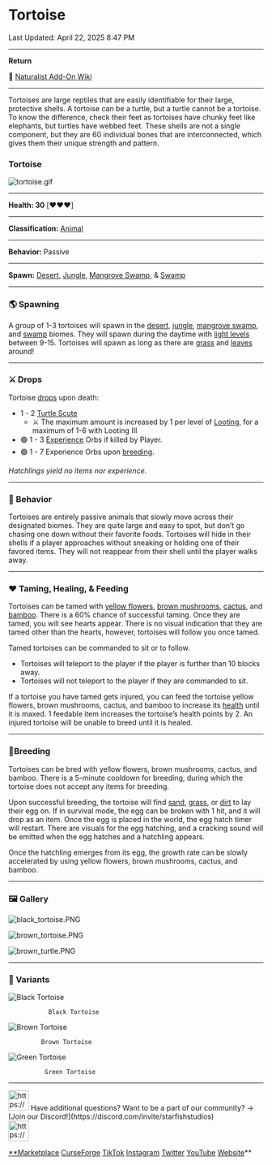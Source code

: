 # Tortoise

Last Updated: April 22, 2025 8:47 PM

---

**Return**

🐻 [Naturalist Add-On Wiki](https://www.notion.so/1a7a9a61c3f1800c8e32e893d6e7f430?pvs=21)

---

Tortoises are large reptiles that are easily identifiable for their large, protective shells. A tortoise can be a turtle, but a turtle cannot be a tortoise. To know the difference, check their feet as tortoises have chunky feet like elephants, but turtles have webbed feet. These shells are not a single component, but they are 60 individual bones that are interconnected, which gives them their unique strength and pattern. 

<aside>

### **Tortoise**

![tortoise.gif](Tortoise%201dd816019a9f81f4b855e070faca6f99/tortoise.gif)

---

**Health: 30** [♥️♥️♥️]

---

**Classification:** [Animal](https://minecraft.fandom.com/wiki/Animal)

---

**Behavior:** Passive

---

**Spawn:** [Desert](https://minecraft.wiki/w/Desert), [Jungle](https://minecraft.wiki/w/Jungle), [Mangrove Swamp](https://minecraft.wiki/w/Swamp), & [Swamp](https://minecraft.wiki/w/Swamp)

</aside>

---

### 🌎 Spawning

A group of 1-3 tortoises will spawn in the [desert](https://minecraft.wiki/w/Desert), [jungle](https://minecraft.wiki/w/Jungle), [mangrove swamp](https://minecraft.wiki/w/Swamp), and [swamp](https://minecraft.wiki/w/Swamp) biomes. They will spawn during the daytime with [light levels](https://minecraft.fandom.com/wiki/Light) between 9-15. Tortoises will spawn as long as there are [grass](https://minecraft.fandom.com/wiki/Grass_Block) and [leaves](https://minecraft.wiki/w/Leaves) around!

---

### ⚔️ Drops

Tortoise [drops](https://minecraft.fandom.com/wiki/Drops) upon death:

- 1 - 2 [Turtle Scute](https://minecraft.wiki/w/Turtle_Scute)
    - ⚔️ The maximum amount is increased by 1 per level of [Looting](https://minecraft.fandom.com/wiki/Looting), for a maximum of 1-6 with Looting III
- 🟢 1 - 3 [Experience](https://minecraft.fandom.com/wiki/Experience) Orbs if killed by Player.
- 🟢 1 - 7 Experience Orbs upon [breeding](https://minecraft.fandom.com/wiki/Breeding).

*Hatchlings yield no items nor experience.*

---

### 🧠 Behavior

Tortoises are entirely passive animals that slowly move across their designated biomes. They are quite large and easy to spot, but don’t go chasing one down without their favorite foods. Tortoises will hide in their shells if a player approaches without sneaking or holding one of their favored items. They will not reappear from their shell until the player walks away.

---

### ❤️ Taming, Healing, & Feeding

Tortoises can be tamed with [yellow flowers](https://minecraft.wiki/w/Dandelion), [brown mushrooms](https://minecraft.wiki/w/Mushroom), [cactus](https://minecraft.wiki/w/Cactus), and [bamboo](https://minecraft.wiki/w/Bamboo).  There is a 60% chance of successful taming. Once they are tamed, you will see hearts appear. There is no visual indication that they are tamed other than the hearts, however, tortoises will follow you once tamed.

Tamed tortoises can be commanded to sit or to follow.

- Tortoises will teleport to the player if the player is further than 10 blocks away.
- Tortoises will not teleport to the player if they are commanded to sit.

If a tortoise you have tamed gets injured, you can feed the tortoise yellow flowers, brown mushrooms, cactus, and bamboo to increase its [health](https://minecraft.fandom.com/wiki/Health) until it is maxed. 1 feedable item increases the tortoise’s health points by 2. An injured tortoise will be unable to breed until it is healed. 

---

### 🥚Breeding

Tortoises can be bred with yellow flowers, brown mushrooms, cactus, and bamboo. There is a 5-minute cooldown for breeding, during which the tortoise does not accept any items for breeding.

Upon successful breeding, the tortoise will find [sand](https://minecraft.wiki/w/Sand), [grass](https://minecraft.fandom.com/wiki/Grass_Block), or [dirt](https://minecraft.wiki/w/Dirt) to lay their egg on. If in survival mode, the egg can be broken with 1 hit, and it will drop as an item. Once the egg is placed in the world, the egg hatch timer will restart. There are visuals for the egg hatching, and a cracking sound will be emitted when the egg hatches and a hatchling appears.

Once the hatchling emerges from its egg, the growth rate can be slowly accelerated by using yellow flowers, brown mushrooms, cactus, and bamboo.

---

### 🖼️ Gallery

![black_tortoise.PNG](Tortoise%201dd816019a9f81f4b855e070faca6f99/black_tortoise.png)

![brown_tortoise.PNG](Tortoise%201dd816019a9f81f4b855e070faca6f99/brown_tortoise.png)

![brown_turtle.PNG](Tortoise%201dd816019a9f81f4b855e070faca6f99/brown_turtle.png)

---

### 🎨 Variants

![               Black Tortoise](Tortoise%201dd816019a9f81f4b855e070faca6f99/black_tortoise.gif)

               Black Tortoise

![             Brown Tortoise](Tortoise%201dd816019a9f81f4b855e070faca6f99/brown_tortoise.gif)

             Brown Tortoise

![              Green Tortoise](Tortoise%201dd816019a9f81f4b855e070faca6f99/green_tortoise.gif)

              Green Tortoise

---

<aside>
<img src="https://www.notion.so/icons/headset_red.svg" alt="https://www.notion.so/icons/headset_red.svg" width="40px" /> Have additional questions? Want to be a part of our community? → [Join our Discord!](https://discord.com/invite/starfishstudios)

</aside>

<aside>
<img src="https://www.notion.so/icons/star_red.svg" alt="https://www.notion.so/icons/star_red.svg" width="40px" />

[**Marketplace](https://www.minecraft.net/en-us/marketplace/creator?name=Starfish%20Studios)      [CurseForge](https://www.curseforge.com/members/starfish_studios/projects)      [TikTok](https://www.tiktok.com/@starfishstudios)      [Instagram](https://www.instagram.com/starfishstudiosinc/)      [Twitter](https://twitter.com/starfishstudios)      [YouTube](https://www.youtube.com/@starfishstudios)      [Website](https://starfish-studios.com/)**

</aside>